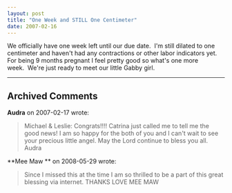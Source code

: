 ```yaml
---
layout: post
title: "One Week and STILL One Centimeter"
date: 2007-02-16
---
```


We officially have one week left until our due date.  I'm still dilated to one centimeter and haven't had any contractions or other labor indicators yet.  For being 9 months pregnant I feel pretty good so what's one more week.  We're just ready to meet our little Gabby girl.


---

## Archived Comments

**Audra** on 2007-02-17 wrote:

> Michael & Leslie: Congrats!!!! Catrina just called me to tell me the good news! I am so happy for the both of you and I can't wait to see your precious little angel. May the Lord continue to bless you all. <br>Audra

**Mee Maw    ** on 2008-05-29 wrote:

> Since I missed this at the time I am so thrilled to be a part of this great blessing via internet.  THANKS LOVE MEE MAW
